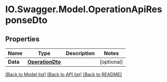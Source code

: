 # IO.Swagger.Model.OperationApiResponseDto
## Properties

Name | Type | Description | Notes
------------ | ------------- | ------------- | -------------
**Data** | [**OperationDto**](OperationDto.md) |  | [optional] 

[[Back to Model list]](../README.md#documentation-for-models) [[Back to API list]](../README.md#documentation-for-api-endpoints) [[Back to README]](../README.md)

